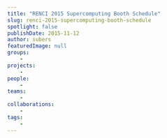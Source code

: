 ```yaml
---
title: "RENCI 2015 Supercomputing Booth Schedule"
slug: renci-2015-supercomputing-booth-schedule
spotlight: false
publishDate: 2015-11-12
author: subers
featuredImage: null
groups:
    - 
projects:
    - 
people:
    - 
teams: 
    - 
collaborations:
    - 
tags:
    - 
---
```


